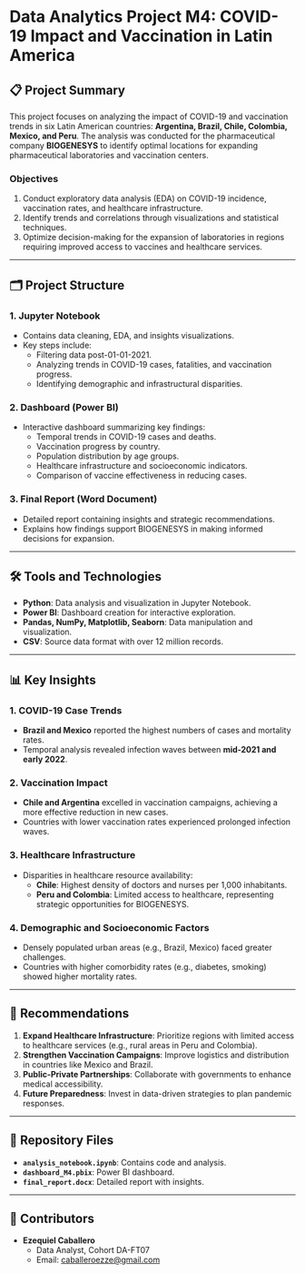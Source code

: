 # Data Analytics Project M4: COVID-19 Impact and Vaccination in Latin America

## 📋 Project Summary
This project focuses on analyzing the impact of COVID-19 and vaccination trends in six Latin American countries: **Argentina, Brazil, Chile, Colombia, Mexico, and Peru**. The analysis was conducted for the pharmaceutical company **BIOGENESYS** to identify optimal locations for expanding pharmaceutical laboratories and vaccination centers.

### Objectives
1. Conduct exploratory data analysis (EDA) on COVID-19 incidence, vaccination rates, and healthcare infrastructure.
2. Identify trends and correlations through visualizations and statistical techniques.
3. Optimize decision-making for the expansion of laboratories in regions requiring improved access to vaccines and healthcare services.

---

## 🗂️ Project Structure
### 1. **Jupyter Notebook**
- Contains data cleaning, EDA, and insights visualizations.
- Key steps include:
  - Filtering data post-01-01-2021.
  - Analyzing trends in COVID-19 cases, fatalities, and vaccination progress.
  - Identifying demographic and infrastructural disparities.

### 2. **Dashboard (Power BI)**
- Interactive dashboard summarizing key findings:
  - Temporal trends in COVID-19 cases and deaths.
  - Vaccination progress by country.
  - Population distribution by age groups.
  - Healthcare infrastructure and socioeconomic indicators.
  - Comparison of vaccine effectiveness in reducing cases.

### 3. **Final Report (Word Document)**
- Detailed report containing insights and strategic recommendations.
- Explains how findings support BIOGENESYS in making informed decisions for expansion.

---

## 🛠️ Tools and Technologies
- **Python**: Data analysis and visualization in Jupyter Notebook.
- **Power BI**: Dashboard creation for interactive exploration.
- **Pandas, NumPy, Matplotlib, Seaborn**: Data manipulation and visualization.
- **CSV**: Source data format with over 12 million records.

---

## 📊 Key Insights
### 1. COVID-19 Case Trends
- **Brazil and Mexico** reported the highest numbers of cases and mortality rates.
- Temporal analysis revealed infection waves between **mid-2021 and early 2022**.

### 2. Vaccination Impact
- **Chile and Argentina** excelled in vaccination campaigns, achieving a more effective reduction in new cases.
- Countries with lower vaccination rates experienced prolonged infection waves.

### 3. Healthcare Infrastructure
- Disparities in healthcare resource availability:
  - **Chile**: Highest density of doctors and nurses per 1,000 inhabitants.
  - **Peru and Colombia**: Limited access to healthcare, representing strategic opportunities for BIOGENESYS.

### 4. Demographic and Socioeconomic Factors
- Densely populated urban areas (e.g., Brazil, Mexico) faced greater challenges.
- Countries with higher comorbidity rates (e.g., diabetes, smoking) showed higher mortality rates.

---

## 🚀 Recommendations
1. **Expand Healthcare Infrastructure**: Prioritize regions with limited access to healthcare services (e.g., rural areas in Peru and Colombia).
2. **Strengthen Vaccination Campaigns**: Improve logistics and distribution in countries like Mexico and Brazil.
3. **Public-Private Partnerships**: Collaborate with governments to enhance medical accessibility.
4. **Future Preparedness**: Invest in data-driven strategies to plan pandemic responses.

---

## 📂 Repository Files
- **`analysis_notebook.ipynb`**: Contains code and analysis.
- **`dashboard_M4.pbix`**: Power BI dashboard.
- **`final_report.docx`**: Detailed report with insights.

---

## 🤝 Contributors
- **Ezequiel Caballero**
  - Data Analyst, Cohort DA-FT07
  - Email: caballeroezze@gmail.com
